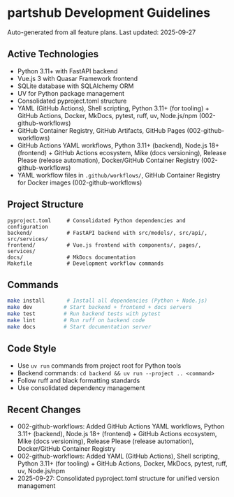 # partshub Development Guidelines

Auto-generated from all feature plans. Last updated: 2025-09-27

## Active Technologies
- Python 3.11+ with FastAPI backend
- Vue.js 3 with Quasar Framework frontend
- SQLite database with SQLAlchemy ORM
- UV for Python package management
- Consolidated pyproject.toml structure
- YAML (GitHub Actions), Shell scripting, Python 3.11+ (for tooling) + GitHub Actions, Docker, MkDocs, pytest, ruff, uv, Node.js/npm (002-github-workflows)
- GitHub Container Registry, GitHub Artifacts, GitHub Pages (002-github-workflows)
- GitHub Actions YAML workflows, Python 3.11+ (backend), Node.js 18+ (frontend) + GitHub Actions ecosystem, Mike (docs versioning), Release Please (release automation), Docker/GitHub Container Registry (002-github-workflows)
- YAML workflow files in `.github/workflows/`, GitHub Container Registry for Docker images (002-github-workflows)

## Project Structure
```
pyproject.toml     # Consolidated Python dependencies and configuration
backend/           # FastAPI backend with src/models/, src/api/, src/services/
frontend/          # Vue.js frontend with components/, pages/, services/
docs/              # MkDocs documentation
Makefile           # Development workflow commands
```

## Commands
```bash
make install       # Install all dependencies (Python + Node.js)
make dev          # Start backend + frontend + docs servers
make test         # Run backend tests with pytest
make lint         # Run ruff on backend code
make docs         # Start documentation server
```

## Code Style
- Use `uv run` commands from project root for Python tools
- Backend commands: `cd backend && uv run --project .. <command>`
- Follow ruff and black formatting standards
- Use consolidated dependency management

## Recent Changes
- 002-github-workflows: Added GitHub Actions YAML workflows, Python 3.11+ (backend), Node.js 18+ (frontend) + GitHub Actions ecosystem, Mike (docs versioning), Release Please (release automation), Docker/GitHub Container Registry
- 002-github-workflows: Added YAML (GitHub Actions), Shell scripting, Python 3.11+ (for tooling) + GitHub Actions, Docker, MkDocs, pytest, ruff, uv, Node.js/npm
- 2025-09-27: Consolidated pyproject.toml structure for unified version management

<!-- MANUAL ADDITIONS START -->
<!-- MANUAL ADDITIONS END -->
